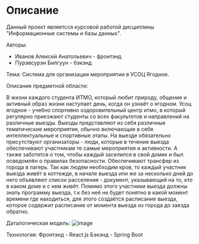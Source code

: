 # Описание

Данный проект являетсся курсовой работой дисциплины "Информационные системы и базы данных". 

Авторы:
  - Иванов Алексей Анатольевич - фронтэнд
  - Пурэвсурэн Билгуун - бэкэнд

Тема: 
  Система для организации мероприятии в УСОЦ Ягодное.

Описание предметной области:

  В жизни каждого студента ИТМО, который любит природу, общение и активный образ жизни наступает день, когда он узнаёт о ягодном. Усоц ягодное - учебно спортивно оздоровительный центр итмо, в который регулярно приезжают студенты со всех факультетов и направлений на различные выезды. Выезды представляют из себя различные тематические мероприятия, обычно включающие в себя интеллектуальные и спортивные этапы.
На выезде обязательно присутствуют организаторы - люди, которые в течение выезда обеспечивают участникам те самые мероприятия и активности. А также заботятся о том, чтобы каждый заселился в свой домик и был осведомлён о правилах безопасности. Обеспечивают трансфер из города в лагерь.
Так как людям необходим кров, то каждый участник выезда живёт в коттежде, в начале выезда или же за несколько дней до него объявляют список расселения - документ, указывающий на то, кто в каком доме и с кем живёт.
Помимо этого участники выезда должны знать программу выезда, т.к без неё не будет понятно в какой момент времени где находиться, для этого создаётся расписание выезда, которое содержит расписание от момента выезда из города до заезда обратно.

Даталогическая модель:
![image](https://github.com/alsiva/cursach_4/assets/55236931/2cc6c96f-f81b-410b-9fdb-9d773f07c2ce)

Технология:
Фронтэнд - React.js
Бэкэнд - Spring Boot


  
